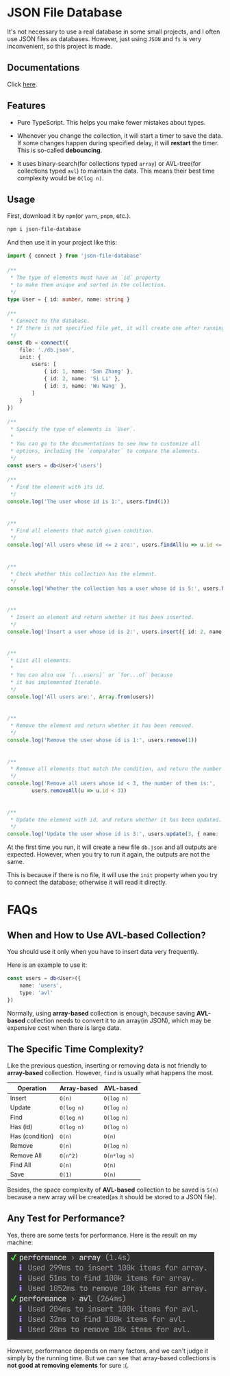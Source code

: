 # JSON File Database

It's not necessary to use a real database in some small projects, and I often use JSON files as databases. However, just using `JSON` and `fs` is very inconvenient, so this project is made.

## Documentations

Click [here](https://kifuan.github.io/json-file-database/modules.html).

## Features

+ Pure TypeScript. This helps you make fewer mistakes about types.

+ Whenever you change the collection, it will start a timer to save the data. If some changes happen during specified delay, it will **restart** the timer. This is so-called **debouncing**.

+ It uses binary-search(for collections typed `array`) or AVL-tree(for collections typed `avl`) to maintain the data. This means their best time complexity would be `O(log n)`.

## Usage

First, download it by `npm`(or `yarn`, `pnpm`, etc.).

```bash
npm i json-file-database
```

And then use it in your project like this:

```typescript
import { connect } from 'json-file-database'

/**
 * The type of elements must have an `id` property
 * to make them unique and sorted in the collection.
 */
type User = { id: number, name: string }

/**
 * Connect to the database.
 * If there is not specified file yet, it will create one after running this program.
 */
const db = connect({
    file: './db.json',
    init: {
        users: [
            { id: 1, name: 'San Zhang' },
            { id: 2, name: 'Si Li' },
            { id: 3, name: 'Wu Wang' },
        ]
    }
})

/**
 * Specify the type of elements is `User`.
 * 
 * You can go to the documentations to see how to customize all
 * options, including the `comparator` to compare the elements.
 */
const users = db<User>('users')

/**
 * Find the element with its id.
 */
console.log('The user whose id is 1:', users.find(1))


/**
 * Find all elements that match given condition.
 */
console.log('All users whose id <= 2 are:', users.findAll(u => u.id <= 2))


/**
 * Check whether this collection has the element.
 */
console.log('Whether the collection has a user whose id is 5:', users.has(5))


/**
 * Insert an element and return whether it has been inserted.
 */
console.log('Insert a user whose id is 2:', users.insert({ id: 2, name: 'Liu Zhao' }))


/**
 * List all elements.
 * 
 * You can also use `[...users]` or `for...of` because
 * it has implemented Iterable.
 */
console.log('All users are:', Array.from(users))


/**
 * Remove the element and return whether it has been removed.
 */
console.log('Remove the user whose id is 1:', users.remove(1))


/**
 * Remove all elements that match the condition, and return the number of them.
 */
console.log('Remove all users whose id < 3, the number of them is:',
        users.removeAll(u => u.id < 3)) 


/**
 * Update the element with id, and return whether it has been updated.
 */
console.log('Update the user whose id is 3:', users.update(3, { name: 'Liu Zhao' }))
```

At the first time you run, it will create a new file `db.json` and all outputs are expected. However, when you try to run it again, the outputs are not the same.

This is because if there is no file, it will use the `init` property when you try to connect the database; otherwise it will read it directly.

# FAQs

## When and How to Use AVL-based Collection?

You should use it only when you have to insert data very frequently.

Here is an example to use it:

```typescript
const users = db<User>({
    name: 'users',
    type: 'avl'
})
```

Normally, using **array-based** collection is enough, because saving **AVL-based** collection needs to convert it to an array(in JSON), which may be expensive cost when there is large data.

## The Specific Time Complexity?

Like the previous question, inserting or removing data is not friendly to **array-based** collection. However, `find` is usually what happens the most.

| Operation       | Array-based | AVL-based    |
| --------------- | ----------- | ------------ |
| Insert          | `O(n)`      | `O(log n)`   |
| Update          | `O(log n)`  | `O(log n)`   |
| Find            | `O(log n)`  | `O(log n)`   |
| Has (id)        | `O(log n)`  | `O(log n)`   |
| Has (condition) | `O(n)`      | `O(n)`       |
| Remove          | `O(n)`      | `O(log n)`   |
| Remove All      | `O(n^2)`    | `O(n*log n)` |
| Find All        | `O(n)`      | `O(n)`       |
| Save            | `O(1)`      | `O(n)`       |

Besides, the space complexity of **AVL-based** collection to be saved is `S(n)` because a new array will be created(as it should be stored to a JSON file).

## Any Test for Performance?

Yes, there are some tests for performance. Here is the result on my machine:

![The Result of Tests](./performance.jpg)

However, performance depends on many factors, and we can't judge it simply by the running time. But we can see that array-based collections is **not good at removing elements** for sure :(.
